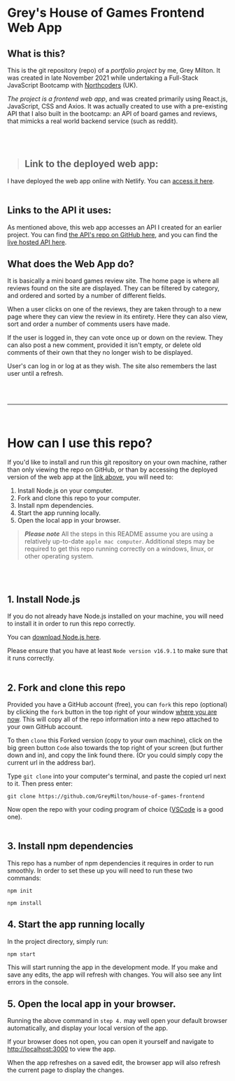 # Grey's House of Games Frontend Web App

## What is this?

This is the git repository (repo) of a *portfolio project* by me, Grey Milton. It was created in late November 2021 while undertaking a Full-Stack JavaScript Bootcamp with [Northcoders](https://northcoders.com) (UK).

*The project is a frontend web app*, and was created primarily using React.js, JavaScript, CSS and Axios. It was actually created to use with a pre-existing API that I also built in the bootcamp: an API of board games and reviews, that mimicks a real world backend service (such as reddit).

<br>
<br>

>## Link to the deployed web app:

I have deployed the web app online with Netlify. You can [access it here](https://house-of-games-frontend.netlify.app/).
<br>
<br>

## Links to the API it uses:

As mentioned above, this web app accesses an API I created for an earlier project. You can find [the API's repo on GitHub here](https://github.com/GreyMilton/house-of-games-api), and you can find the [live hosted API here](https://house-of-games-api.herokuapp.com).

## What does the Web App do?

It is basically a mini board games review site. The home page is where all reviews found on the site are displayed. They can be filtered by category, and ordered and sorted by a number of different fields.

When a user clicks on one of the reviews, they are taken through to a new page where they can view the review in its entirety. Here they can also view, sort and order a number of comments users have made.

If the user is logged in, they can vote once up or down on the review. They can also post a new comment, provided it isn't empty, or delete old comments of their own that they no longer wish to be displayed.

User's can log in or log at as they wish. The site also remembers the last user until a refresh.

<br>
<br>

------------------------------------------------------
<br>

# How can I use this repo?

If you'd like to install and run this git repository on your own machine, rather than only viewing the repo on GitHub, or than by accessing the deployed version of the web app at the [link above](https://house-of-games-frontend.netlify.app/), you will need to:

1. Install Node.js on your computer.
2. Fork and clone this repo to your computer.
3. Install npm dependencies.
4. Start the app running locally.
5. Open the local app in your browser.

>***Please note*** All the steps in this README assume you are using a relatively up-to-date `apple mac computer`. Additional steps may be required to get this repo running correctly on a windows, linux, or other operating system.
<br>
<br>

## 1. Install Node.js

If you do not already have Node.js installed on your machine, you will need to install it in order to run this repo correctly.

You can [download Node.js here](https://nodejs.org/en/download/).

Please ensure that you have at least `Node version v16.9.1` to make sure that it runs correctly.
<br>
<br>

## 2. Fork and clone this repo

Provided you have a GitHub account (free), you can `fork` this repo (optional) by clicking the `fork` button in the top right of your window [where you are now](https://github.com/GreyMilton/house-of-games-frontend). This will copy all of the repo information into a new repo attached to your own GitHub account.

To then `clone` this Forked version (copy to your own machine), click on the big green button `Code` also towards the top right of your screen (but further down and in), and copy the link found there. (Or you could simply copy the current url in the address bar).

Type `git clone` into your computer's terminal, and paste the copied url next to it. Then press enter:
`````
git clone https://github.com/GreyMilton/house-of-games-frontend
`````

Now open the repo with your coding program of choice ([VSCode](https://code.visualstudio.com/) is a good one).
<br>
<br>

## 3. Install npm dependencies

This repo has a number of npm dependencies it requires in order to run smoothly. In order to set these up you will need to run these two commands:

`````
npm init
`````

`````
npm install
`````

## 4. Start the app running locally

In the project directory, simply run:

`````
npm start
`````

This will start running the app in the development mode. If you make and save any edits, the app will refresh with changes. You will also see any lint errors in the console.

## 5. Open the local app in your browser.

Running the above command in `step 4.` may well open your default browser automatically, and display your local version of the app.

If your browser does not open, you can open it yourself and navigate to [http://localhost:3000](http://localhost:3000) to view the app.

When the app refreshes on a saved edit, the browser app will also refresh the current page to display the changes.